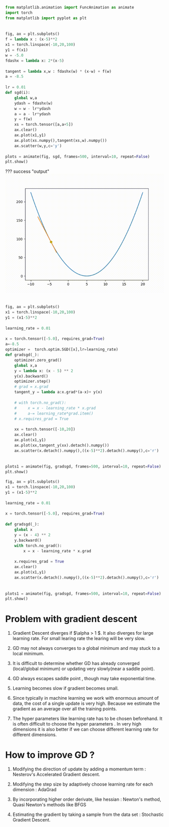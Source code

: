 


```python
from matplotlib.animation import FuncAnimation as animate
import torch 
from matplotlib import pyplot as plt 


fig, ax = plt.subplots()
f = lambda x : (x-5)**2 
x1 = torch.linspace(-10,20,100)
y1 = f(x1)
w = -5.0
fdashx = lambda x: 2*(x-5)

tangent = lambda x,w : fdashx(w) * (x-w) + f(w)
a = -8.5

lr = 0.01
def sgd(i):
    global w,a
    ydash = fdashx(w)
    w = w - lr*ydash
    a = a - lr*ydash
    y = f(w)
    xs = torch.tensor([a,a+5])
    ax.clear()
    ax.plot(x1,y1)
    ax.plot(xs.numpy(),tangent(xs,w).numpy())
    ax.scatter(w,y,c='y')

plots = animate(fig, sgd, frames=500, interval=10, repeat=False)
plt.show()
```

??? success "output" 
    ![Alt text](../gifs/grad.gif) 

```python

fig, ax = plt.subplots()
x1 = torch.linspace(-10,20,100)
y1 = (x1-5)**2

learning_rate = 0.01

x = torch.tensor([-5.0], requires_grad=True)
a=-8.5
optimizer =  torch.optim.SGD([x],lr=learning_rate)
def gradsgd(_):
    optimizer.zero_grad()
    global x,a
    y = lambda x: (x - 5) ** 2
    y(x).backward()
    optimizer.step()
    # grad = x.grad
    tangent_y = lambda a:x.grad*(a-x)+ y(x)

    # with torch.no_grad():
    #     x = x - learning_rate * x.grad
    #     a-= learning_rate*grad.item()
    # x.requires_grad = True
    
    xx = torch.tensor([-10,20])
    ax.clear()
    ax.plot(x1,y1)
    ax.plot(xx,tangent_y(xx).detach().numpy()) 
    ax.scatter(x.detach().numpy(),((x-5)**2).detach().numpy(),c='r')


plots1 = animate(fig, gradsgd, frames=500, interval=10, repeat=False)
plt.show()

```

```python
fig, ax = plt.subplots()
x1 = torch.linspace(-10,20,100)
y1 = (x1-5)**2

learning_rate = 0.01

x = torch.tensor([-5.0], requires_grad=True)

def gradsgd(_):
    global x
    y = (x - 4) ** 2
    y.backward()
    with torch.no_grad():
        x = x - learning_rate * x.grad
        
    x.requires_grad = True
    ax.clear()
    ax.plot(x1,y1)
    ax.scatter(x.detach().numpy(),((x-5)**2).detach().numpy(),c='r')


plots1 = animate(fig, gradsgd, frames=500, interval=10, repeat=False)
plt.show()
```

# Problem with gradient descent 

1. Gradient Descent diverges if $\alpha > 1 $. It also diverges for large learning rate. For small learing rate the learing will be very slow. 

2. GD may not always converges to a global minimum and may stuck to a local minimum.
    
3. It is difficult to determine whether GD has already converged (local/global minimum) or updating very slowly(near a saddle point).

4. GD always escapes saddle point , though may take exponential time.

5. Learning becomes slow if gradient becomes small.

6. Since typically in machine learning we work with enormous amount of data, the cost of a single update is very high. Because we estimate the gradient as an average over all the training points. 

7.  The hyper parameters like learning rate has to be chosen beforehand. It is often difficult to choose the hyper parameters . In very high dimensions it is also better if we can choose different learning rate for different dimensions.

#  How to improve GD ? 

1. Modifying the direction of update by adding a momentum term : Nesterov's Accelerated Gradient descent.

2. Modifying the step size by adaptively choose learning rate for each dimension : AdaGrad

3. By incorporating higher order derivate, like hessian : Newton's method, Quasi Newton's methods like BFGS

4. Estimating the gradient by taking a sample from the data set  : Stochastic Gradient Descent. 
